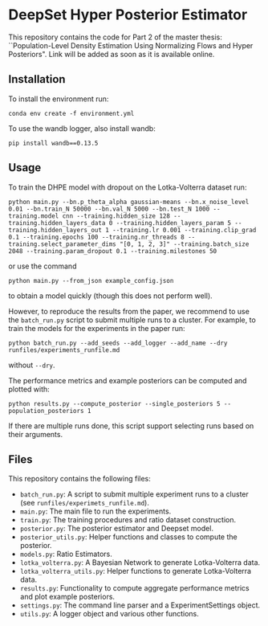 # DeepSet Hyper Posterior Estimator

This repository contains the code for Part 2 of the master thesis: ``Population-Level Density Estimation Using Normalizing Flows and Hyper Posteriors". Link will be added as soon as it is available online.

## Installation
To install the environment run:
```
conda env create -f environment.yml
```
To use the wandb logger, also install wandb:
```
pip install wandb==0.13.5
```

## Usage
To train the DHPE model with dropout on the Lotka-Volterra dataset run:
```
python main.py --bn.p_theta_alpha gaussian-means --bn.x_noise_level 0.01 --bn.train_N 50000 --bn.val_N 5000 --bn.test_N 1000 --training.model cnn --training.hidden_size 128 --training.hidden_layers_data 0 --training.hidden_layers_param 5 --training.hidden_layers_out 1 --training.lr 0.001 --training.clip_grad 0.1 --training.epochs 100 --training.nr_threads 8 --training.select_parameter_dims "[0, 1, 2, 3]" --training.batch_size 2048 --training.param_dropout 0.1 --training.milestones 50 
```
or use the command
```
python main.py --from_json example_config.json
```
to obtain a model quickly (though this does not perform well).

However, to reproduce the results from the paper, we recommend to use the `batch_run.py` script to submit multiple runs to a cluster. For example, to train the models for the experiments in the paper run:
```
python batch_run.py --add_seeds --add_logger --add_name --dry runfiles/experiments_runfile.md 
```
without `--dry`.

The performance metrics and example posteriors can be computed and plotted with:
```
python results.py --compute_posterior --single_posteriors 5 --population_posteriors 1
```
If there are multiple runs done, this script support selecting runs based on their arguments. 

## Files
This repository contains the following files:
- `batch_run.py`: A script to submit multiple experiment runs to a cluster (see `runfiles/experimets_runfile.md`).
- `main.py`: The main file to run the experiments.
- `train.py`: The training procedures and ratio dataset construction.
- `posterior.py`: The posterior estimator and Deepset model.
- `posterior_utils.py`: Helper functions and classes to compute the posterior.
- `models.py`: Ratio Estimators.
- `lotka_volterra.py`: A Bayesian Network to generate Lotka-Volterra data.
- `lotka_volterra_utils.py`: Helper functions to generate Lotka-Volterra data.
- `results.py`: Functionality to compute aggregate performance metrics and plot example posteriors.
- `settings.py`: The command line parser and a ExperimentSettings object.
- `utils.py`: A logger object and various other functions.
